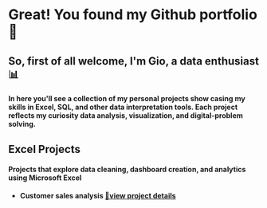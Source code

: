 # Great! You found my Github portfolio 🥳
## So, first of all welcome, I'm Gio, a **data enthusiast** 📊
#### In here you'll see a collection of my personal projects show casing my skills in Excel, SQL, and other data interpretation tools. Each project reflects my curiosity data analysis, visualization, and digital-problem solving.

 ## Excel Projects
 #### Projects that explore data cleaning, dashboard creation, and analytics using Microsoft Excel
- <b> Customer sales analysis [🔗view project details](https://github.com/giomusyaffa/Excel)
 
